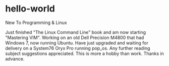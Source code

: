 # hello-world
New To Programming &amp; Linux

Just finished "The Linux Command Line" book and am now starting "Mastering VIM".
Working on an old Dell Precision M4800 that had Windows 7, now running Ubuntu.
Have just upgraded and waiting for delivery on a System76 Oryx Pro running pop_os.
Any further reading subject suggestions appreciated. This is more a hobby than work.
Thanks in advance.
